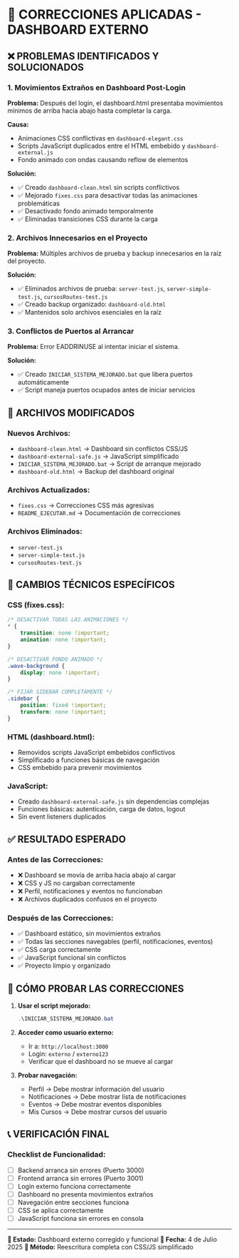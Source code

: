 # 🎯 CORRECCIONES APLICADAS - DASHBOARD EXTERNO

## ❌ PROBLEMAS IDENTIFICADOS Y SOLUCIONADOS

### 1. **Movimientos Extraños en Dashboard Post-Login**
**Problema:** Después del login, el dashboard.html presentaba movimientos mínimos de arriba hacia abajo hasta completar la carga.

**Causa:** 
- Animaciones CSS conflictivas en `dashboard-elegant.css`
- Scripts JavaScript duplicados entre el HTML embebido y `dashboard-external.js`
- Fondo animado con ondas causando reflow de elementos

**Solución:**
- ✅ Creado `dashboard-clean.html` sin scripts conflictivos
- ✅ Mejorado `fixes.css` para desactivar todas las animaciones problemáticas
- ✅ Desactivado fondo animado temporalmente
- ✅ Eliminadas transiciones CSS durante la carga

### 2. **Archivos Innecesarios en el Proyecto**
**Problema:** Múltiples archivos de prueba y backup innecesarios en la raíz del proyecto.

**Solución:**
- ✅ Eliminados archivos de prueba: `server-test.js`, `server-simple-test.js`, `cursosRoutes-test.js`
- ✅ Creado backup organizado: `dashboard-old.html`
- ✅ Mantenidos solo archivos esenciales en la raíz

### 3. **Conflictos de Puertos al Arrancar**
**Problema:** Error EADDRINUSE al intentar iniciar el sistema.

**Solución:**
- ✅ Creado `INICIAR_SISTEMA_MEJORADO.bat` que libera puertos automáticamente
- ✅ Script maneja puertos ocupados antes de iniciar servicios

## 📁 ARCHIVOS MODIFICADOS

### Nuevos Archivos:
- `dashboard-clean.html` → Dashboard sin conflictos CSS/JS
- `dashboard-external-safe.js` → JavaScript simplificado 
- `INICIAR_SISTEMA_MEJORADO.bat` → Script de arranque mejorado
- `dashboard-old.html` → Backup del dashboard original

### Archivos Actualizados:
- `fixes.css` → Correcciones CSS más agresivas
- `README_EJECUTAR.md` → Documentación de correcciones

### Archivos Eliminados:
- `server-test.js`
- `server-simple-test.js` 
- `cursosRoutes-test.js`

## 🔧 CAMBIOS TÉCNICOS ESPECÍFICOS

### CSS (fixes.css):
```css
/* DESACTIVAR TODAS LAS ANIMACIONES */
* {
    transition: none !important;
    animation: none !important;
}

/* DESACTIVAR FONDO ANIMADO */
.wave-background {
    display: none !important;
}

/* FIJAR SIDEBAR COMPLETAMENTE */
.sidebar {
    position: fixed !important;
    transform: none !important;
}
```

### HTML (dashboard.html):
- Removidos scripts JavaScript embebidos conflictivos
- Simplificado a funciones básicas de navegación
- CSS embebido para prevenir movimientos

### JavaScript:
- Creado `dashboard-external-safe.js` sin dependencias complejas
- Funciones básicas: autenticación, carga de datos, logout
- Sin event listeners duplicados

## ✅ RESULTADO ESPERADO

### Antes de las Correcciones:
- ❌ Dashboard se movía de arriba hacia abajo al cargar
- ❌ CSS y JS no cargaban correctamente
- ❌ Perfil, notificaciones y eventos no funcionaban
- ❌ Archivos duplicados confusos en el proyecto

### Después de las Correcciones:
- ✅ Dashboard estático, sin movimientos extraños
- ✅ Todas las secciones navegables (perfil, notificaciones, eventos)
- ✅ CSS carga correctamente
- ✅ JavaScript funcional sin conflictos
- ✅ Proyecto limpio y organizado

## 🚀 CÓMO PROBAR LAS CORRECCIONES

1. **Usar el script mejorado:**
   ```powershell
   .\INICIAR_SISTEMA_MEJORADO.bat
   ```

2. **Acceder como usuario externo:**
   - Ir a: `http://localhost:3000`
   - Login: `externo` / `externo123`
   - Verificar que el dashboard no se mueve al cargar

3. **Probar navegación:**
   - Perfil → Debe mostrar información del usuario
   - Notificaciones → Debe mostrar lista de notificaciones
   - Eventos → Debe mostrar eventos disponibles
   - Mis Cursos → Debe mostrar cursos del usuario

## 📞 VERIFICACIÓN FINAL

### Checklist de Funcionalidad:
- [ ] Backend arranca sin errores (Puerto 3000)
- [ ] Frontend arranca sin errores (Puerto 3001)
- [ ] Login externo funciona correctamente
- [ ] Dashboard no presenta movimientos extraños
- [ ] Navegación entre secciones funciona
- [ ] CSS se aplica correctamente
- [ ] JavaScript funciona sin errores en consola

---

**🎉 Estado:** Dashboard externo corregido y funcional
**📅 Fecha:** 4 de Julio 2025
**🔧 Método:** Reescritura completa con CSS/JS simplificado

